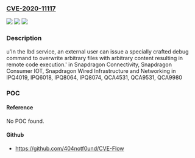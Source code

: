 ### [CVE-2020-11117](https://cve.mitre.org/cgi-bin/cvename.cgi?name=CVE-2020-11117)
![](https://img.shields.io/static/v1?label=Product&message=Snapdragon%20Connectivity%2C%20Snapdragon%20Consumer%20IOT%2C%20Snapdragon%20Wired%20Infrastructure%20and%20Networking&color=blue)
![](https://img.shields.io/static/v1?label=Version&message=n%2Fa&color=blue)
![](https://img.shields.io/static/v1?label=Vulnerability&message=Command%20Injection%20Vulnerability%20in%20lbd%20service&color=brighgreen)

### Description

u'In the lbd service, an external user can issue a specially crafted debug command to overwrite arbitrary files with arbitrary content resulting in remote code execution.' in Snapdragon Connectivity, Snapdragon Consumer IOT, Snapdragon Wired Infrastructure and Networking in IPQ4019, IPQ6018, IPQ8064, IPQ8074, QCA4531, QCA9531, QCA9980

### POC

#### Reference
No POC found.

#### Github
- https://github.com/404notf0und/CVE-Flow

